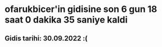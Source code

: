 # ofarukbicer'in gidisine son 6 gun 18 saat 0 dakika 35 saniye kaldi

## Gidis tarihi: 30.09.2022 :(